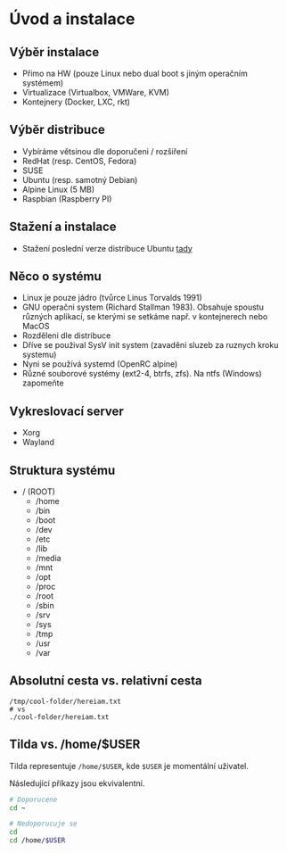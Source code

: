 # Úvod a instalace

## Výběr instalace

- Přimo na HW (pouze Linux nebo dual boot s jiným operačním systémem)
- Virtualizace (Virtualbox, VMWare, KVM)
- Kontejnery (Docker, LXC, rkt)

## Výběr distribuce

- Vybíráme větsinou dle doporučeni / rozšiření
- RedHat (resp. CentOS, Fedora)
- SUSE
- Ubuntu (resp. samotný Debian)
- Alpine Linux (5 MB)
- Raspbian (Raspberry PI)

## Stažení a instalace

- Stažení poslední verze distribuce Ubuntu [tady](https://www.ubuntu.com/download/desktop)

## Něco o systému

- Linux je pouze jádro (tvůrce Linus Torvalds 1991)
- GNU operačni system (Richard Stallman 1983). Obsahuje spoustu různých aplikací, se kterými se setkáme např. v kontejnerech nebo MacOS
- Rozděleni dle distribuce
- Dříve se použival SysV init system (zavaděni sluzeb za ruznych kroku systemu)
- Nyni se používá systemd (OpenRC alpine)
- Různé souborové systémy (ext2-4, btrfs, zfs). Na ntfs (Windows) zapomeňte

## Vykreslovací server

- Xorg
- Wayland

## Struktura systému

- / (ROOT)
  - /home
  - /bin
  - /boot
  - /dev
  - /etc
  - /lib
  - /media
  - /mnt
  - /opt
  - /proc
  - /root
  - /sbin
  - /srv
  - /sys
  - /tmp
  - /usr
  - /var

## Absolutní cesta vs. relativní cesta

```
/tmp/cool-folder/hereiam.txt
# vs
./cool-folder/hereiam.txt
```

## Tilda vs. /home/\$USER

Tilda representuje `/home/$USER`, kde `$USER` je momentální uživatel.

Následující příkazy jsou ekvivalentní.

```bash
# Doporucene
cd ~

# Nedoporucuje se
cd
cd /home/$USER
```

